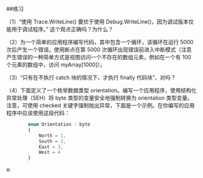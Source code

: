 ##练习

（1）“使用 Trace.WriteLine() 要优于使用 Debug.WriteLine()，因为调试版本仅能用于调试程序。” 这个观点正确吗？为什么？ 

（2）为一个简单的应用程序编写代码，其中包含一个循环，该循环在运行 5000 次后产生一个错误。使用断点在第 5000 次循环出现错误前进入中断模式（注意产生错误的一种简单方式是视图访问一个不存在的数组元素，例如在一个有 100 个元素的数组中，访问 myArray[1000]）。

（3）“只有在不执行 catch 块的情况下，才执行 finally 代码块”，对吗？

（4）下面定义了一个枚举数据类型 orientation。编写一个应用程序，使用结构化异常处理（SEH）将 byte 类型的变量安全地强制转换为 orientation 类型变量。注意，可使用 checked 关键字强制抛出异常，下面是一个示例。在你编写的应用程序中应该使用这段代码：

```javascript
        enum Orientation : byte
        {
            North = 1,
            South = 2,
            East = 3,
            West = 4
        }
```




🔚